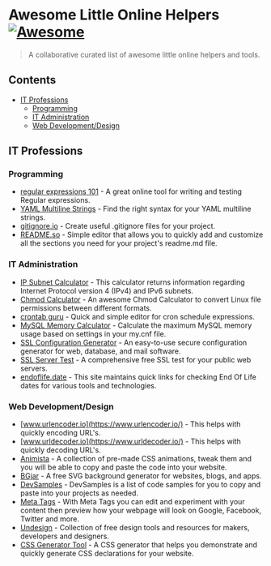 # Awesome Little Online Helpers [![Awesome](https://awesome.re/badge.svg)](https://awesome.re)

> A collaborative curated list of awesome little online helpers and tools.

## Contents
- [IT Professions](#it-professions)
    - [Programming](#programming)
    - [IT Administration](#it-administration)
    - [Web Development/Design](#web-developmentdesign)

## IT Professions

### Programming

- [regular expressions 101](https://regex101.com/) - A great online tool for writing and testing Regular expressions.
- [YAML Multiline Strings](https://yaml-multiline.info/) - Find the right syntax for your YAML multiline strings.
- [gitignore.io](https://www.toptal.com/developers/gitignore) - Create useful .gitignore files for your project.
- [README.so](https://readme.so/) - Simple editor that allows you to quickly add and customize all the sections you need for your project's readme.md file.

### IT Administration

- [IP Subnet Calculator](https://www.calculator.net/ip-subnet-calculator.html) - This calculator returns information regarding Internet Protocol version 4 (IPv4) and IPv6 subnets.
- [Chmod Calculator](https://chmod-calculator.com/) - An awesome Chmod Calculator to convert Linux file permissions between different formats.
- [crontab guru](https://crontab.guru/) - Quick and simple editor for cron schedule expressions.
- [MySQL Memory Calculator](https://www.mysqlcalculator.com/) -  Calculate the maximum MySQL memory usage based on settings in your my.cnf file.
- [SSL Configuration Generator](https://ssl-config.mozilla.org/) - An easy-to-use secure configuration generator for web, database, and mail software.
- [SSL Server Test](https://www.ssllabs.com/ssltest/) - A comprehensive free SSL test for your public web servers.
- [endoflife.date](https://endoflife.date) - This site maintains quick links for checking End Of Life dates for various tools and technologies.

### Web Development/Design
- [www.urlencoder.io](https://www.urlencoder.io/) - This helps with quickly encoding URL's.
- [www.urldecoder.io](https://www.urldecoder.io/) - This helps with quickly decoding URL's.
- [Animista](https://animista.net/) - A collection of pre-made CSS animations, tweak them and you will be able to copy and paste the code into your website.
- [BGjar](https://bgjar.com/) - A free SVG background generator for websites, blogs, and apps.
- [DevSamples](https://www.devsamples.com/) - DevSamples is a list of code samples for you to copy and paste into your projects as needed.
- [Meta Tags](https://metatags.io/) - With Meta Tags you can edit and experiment with your content then preview how your webpage will look on Google, Facebook, Twitter and more.
- [Undesign](https://undesign.learn.uno/) - Collection of free design tools and resources for makers, developers and designers.
- [CSS Generator Tool](https://cssgenerator.org/) - A CSS generator that helps you demonstrate and quickly generate CSS declarations for your website.
